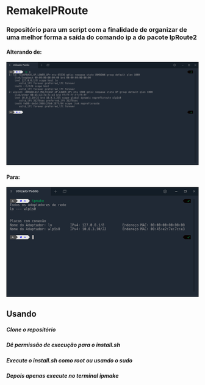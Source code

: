 # RemakeIPRoute

### Repositório para um script com a finalidade de organizar de uma melhor forma a saída do comando ip a do pacote IpRoute2

#### Alterando de:

![Alt text](https://github.com/nunesdelfino/RemakeIproute/blob/master/Antes.png?raw=true "Antes")

#### Para:

![Alt text](https://github.com/nunesdelfino/RemakeIproute/blob/master/Depois-ipmake.png "Depois")


## Usando

##### Clone o repositório
##### Dê permissão de execução para o install.sh
##### Execute o install.sh como root ou usando o sudo
##### Depois apenas execute no terminal ipmake
